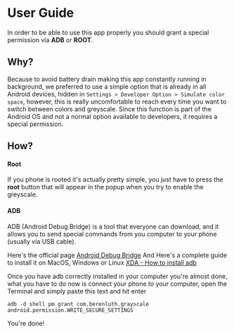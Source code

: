 # User Guide
In order to be able to use this app properly you should grant a special permission via **ADB** or **ROOT**.

## Why?
Because to avoid battery drain making this app constantly running in background, we preferred to use a simple option that is already in all Android devices, hidden in 
```Settings > Developer Option > Simulate color space```, however, this is really uncomfortable to reach every time you want to switch between colors and greyscale.
Since this function is part of the Android OS and not a normal option available to developers, it requires a special permission.


## How?
#### Root
If you phone is rooted it's actually pretty simple, you just have to press the **root** button that will appear in the popup when you try to enable the greyscale.
#### ADB
ADB (Android Debug Bridge) is a tool that everyone can download, and it allows you to send special commands from you computer to your phone (usually via USB cable).

Here's the official page [Android Debug Bridge](https://developer.android.com/studio/command-line/adb)
And Here's a complete guide to install it on MacOS, Windows or Linux [XDA - How to install adb](https://www.xda-developers.com/install-adb-windows-macos-linux/)

Once you have adb correctly installed in your computer you're almost done, what you have to do now is connect your phone to your computer, open the Terminal and simply paste this text and hit enter

    adb -d shell pm grant com.berenluth.grayscale android.permission.WRITE_SECURE_SETTINGS

You're done!

